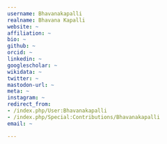 ```yaml
---
username: Bhavanakapalli
realname: Bhavana Kapalli
website: ~
affiliation: ~
bio: ~
github: ~
orcid: ~
linkedin: ~
googlescholar: ~
wikidata: ~
twitter: ~
mastodon-url: ~
meta: ~
instagram: ~
redirect_from:
- /index.php/User:Bhavanakapalli
- /index.php/Special:Contributions/Bhavanakapalli
email: ~

---
```

